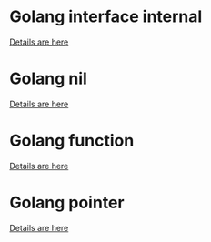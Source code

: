 
# Golang interface internal

[Details are here](interface.md)

# Golang nil
[Details are here](nil.md)

# Golang function
[Details are here](func.md)

# Golang pointer
[Details are here](pointer.md)
